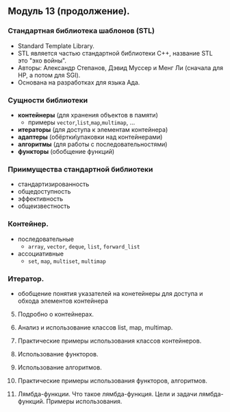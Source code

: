 ## Модуль 13 (продолжение).

### Стандартная библиотека шаблонов (STL)
* Standard Template Library.
* STL является частью стандартной библиотеки C++, название STL это "эхо войны".
* Авторы: Александр Степанов, Дэвид Муссер и Менг Ли (сначала для HP, а потом для SGI).
* Основана на разработках для языка Ада.

### Сущности библиотеки
* **контейнеры** (для хранения объектов в памяти)
  + примеры `vector`,`list`,`map`,`multimap`, ...
* **итераторы** (для доступа к элементам контейнера)
* **адаптеры** (обёртки\упаковки над контейнерами)
* **алгоритмы** (для работы с последовательностями)
* **функторы** (обобщение функций)

### Приимущества стандартной библиотеки
* стандартизированность
* общедоступность
* эффективность
* общеизвестность

### Контейнер.
* последовательные
  * `array`, `vector`, `deque`, `list`, `forward_list` 
* ассоциативные
  * `set`, `map`, `multiset`, `multimap`

### Итератор.
* обобщение понятия указателей на конетейнеры для доступа и обхода элементов контейнера

5. Подробно о контейнерах.
6. Анализ и использование классов list, map, multimap.
7. Практические примеры использования классов контейнеров.
8. Использование функторов.
10. Использование алгоритмов.
11. Практические примеры использования функторов, алгоритмов.

12. Лямбда-функции.
Что такое лямбда-функция.
Цели и задачи лямбда-функций.
Примеры использования.
